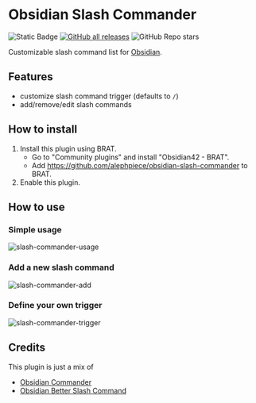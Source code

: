 # Obsidian Slash Commander

![Static Badge](https://img.shields.io/badge/obsidian-1.5.0-a88bfa?logo=obsidian) [![GitHub all releases](https://img.shields.io/github/downloads/alephpiece/obsidian-slash-commander/total?logo=GitHub)](https://github.com/alephpiece/obsidian-slash-commander/releases) ![GitHub Repo stars](https://custom-icon-badges.demolab.com/github/stars/alephpiece/obsidian-slash-commander?logo=star)

Customizable slash command list for [Obsidian](https://obsidian.md).

## Features

- customize slash command trigger (defaults to `/`)
- add/remove/edit slash commands

## How to install

1. Install this plugin using BRAT.
   - Go to "Community plugins" and install "Obsidian42 - BRAT". 
   - Add https://github.com/alephpiece/obsidian-slash-commander to BRAT.
2. Enable this plugin.

## How to use

### Simple usage

![slash-commander-usage](https://github.com/alephpiece/obsidian-slash-commander/assets/22237751/7f50a564-0e42-4af9-830c-4a66400f20b8)

### Add a new slash command

![slash-commander-add](https://github.com/alephpiece/obsidian-slash-commander/assets/22237751/ebb0bca2-42c8-4bc2-82c9-8b2acffff293)

### Define your own trigger

![slash-commander-trigger](https://github.com/alephpiece/obsidian-slash-commander/assets/22237751/02767279-90b5-45b9-9f87-16aea567f7fb)

## Credits

This plugin is just a mix of

- [Obsidian Commander](https://github.com/phibr0/obsidian-commander)
- [Obsidian Better Slash Command](https://github.com/SPiCaRiA/obsidian-better-slash-commands)
